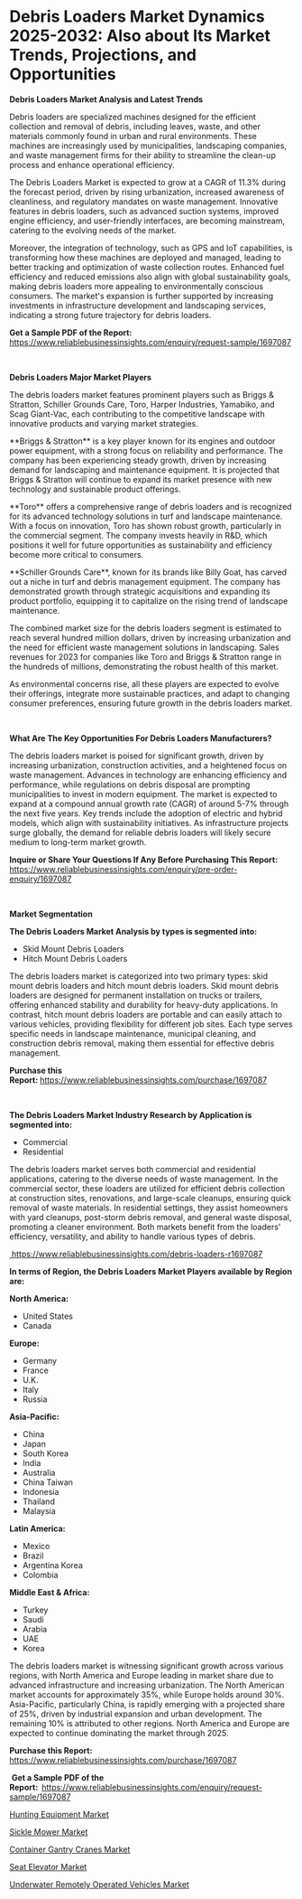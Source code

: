 <p><h1>Debris Loaders Market Dynamics 2025-2032: Also about Its Market Trends, Projections, and Opportunities</h1></p><p><strong>Debris Loaders Market Analysis and Latest Trends</strong></p>
<p><p>Debris loaders are specialized machines designed for the efficient collection and removal of debris, including leaves, waste, and other materials commonly found in urban and rural environments. These machines are increasingly used by municipalities, landscaping companies, and waste management firms for their ability to streamline the clean-up process and enhance operational efficiency. </p><p>The Debris Loaders Market is expected to grow at a CAGR of 11.3% during the forecast period, driven by rising urbanization, increased awareness of cleanliness, and regulatory mandates on waste management. Innovative features in debris loaders, such as advanced suction systems, improved engine efficiency, and user-friendly interfaces, are becoming mainstream, catering to the evolving needs of the market. </p><p>Moreover, the integration of technology, such as GPS and IoT capabilities, is transforming how these machines are deployed and managed, leading to better tracking and optimization of waste collection routes. Enhanced fuel efficiency and reduced emissions also align with global sustainability goals, making debris loaders more appealing to environmentally conscious consumers. The market's expansion is further supported by increasing investments in infrastructure development and landscaping services, indicating a strong future trajectory for debris loaders.</p></p>
<p><strong>Get a Sample PDF of the Report:&nbsp;</strong> <a href="https://www.reliablebusinessinsights.com/enquiry/request-sample/1697087?utm_campaign=63&utm_medium=2&utm_source=Github&utm_content=ia&utm_term=08042025&utm_id=debris-loaders">https://www.reliablebusinessinsights.com/enquiry/request-sample/1697087</a></p>
<p>&nbsp;</p>
<p><strong>Debris Loaders Major Market Players</strong></p>
<p><p>The debris loaders market features prominent players such as Briggs & Stratton, Schiller Grounds Care, Toro, Harper Industries, Yamabiko, and Scag Giant-Vac, each contributing to the competitive landscape with innovative products and varying market strategies.</p><p>**Briggs & Stratton** is a key player known for its engines and outdoor power equipment, with a strong focus on reliability and performance. The company has been experiencing steady growth, driven by increasing demand for landscaping and maintenance equipment. It is projected that Briggs & Stratton will continue to expand its market presence with new technology and sustainable product offerings.</p><p>**Toro** offers a comprehensive range of debris loaders and is recognized for its advanced technology solutions in turf and landscape maintenance. With a focus on innovation, Toro has shown robust growth, particularly in the commercial segment. The company invests heavily in R&D, which positions it well for future opportunities as sustainability and efficiency become more critical to consumers.</p><p>**Schiller Grounds Care**, known for its brands like Billy Goat, has carved out a niche in turf and debris management equipment. The company has demonstrated growth through strategic acquisitions and expanding its product portfolio, equipping it to capitalize on the rising trend of landscape maintenance.</p><p>The combined market size for the debris loaders segment is estimated to reach several hundred million dollars, driven by increasing urbanization and the need for efficient waste management solutions in landscaping. Sales revenues for 2023 for companies like Toro and Briggs & Stratton range in the hundreds of millions, demonstrating the robust health of this market.</p><p>As environmental concerns rise, all these players are expected to evolve their offerings, integrate more sustainable practices, and adapt to changing consumer preferences, ensuring future growth in the debris loaders market.</p></p>
<p>&nbsp;</p>
<p><strong>What Are The Key Opportunities For Debris Loaders Manufacturers?</strong></p>
<p><p>The debris loaders market is poised for significant growth, driven by increasing urbanization, construction activities, and a heightened focus on waste management. Advances in technology are enhancing efficiency and performance, while regulations on debris disposal are prompting municipalities to invest in modern equipment. The market is expected to expand at a compound annual growth rate (CAGR) of around 5-7% through the next five years. Key trends include the adoption of electric and hybrid models, which align with sustainability initiatives. As infrastructure projects surge globally, the demand for reliable debris loaders will likely secure medium to long-term market growth.</p></p>
<p><strong>Inquire or Share Your Questions If Any Before Purchasing This Report:</strong> <a href="https://www.reliablebusinessinsights.com/enquiry/pre-order-enquiry/1697087?utm_campaign=63&utm_medium=2&utm_source=Github&utm_content=ia&utm_term=08042025&utm_id=debris-loaders">https://www.reliablebusinessinsights.com/enquiry/pre-order-enquiry/1697087</a></p>
<p>&nbsp;</p>
<p><strong>Market Segmentation</strong></p>
<p><strong>The Debris Loaders Market Analysis by types is segmented into:</strong></p>
<p><ul><li>Skid Mount Debris Loaders</li><li>Hitch Mount Debris Loaders</li></ul></p>
<p><p>The debris loaders market is categorized into two primary types: skid mount debris loaders and hitch mount debris loaders. Skid mount debris loaders are designed for permanent installation on trucks or trailers, offering enhanced stability and durability for heavy-duty applications. In contrast, hitch mount debris loaders are portable and can easily attach to various vehicles, providing flexibility for different job sites. Each type serves specific needs in landscape maintenance, municipal cleaning, and construction debris removal, making them essential for effective debris management.</p></p>
<p><strong>Purchase this Report:&nbsp;</strong><a href="https://www.reliablebusinessinsights.com/purchase/1697087?utm_campaign=63&utm_medium=2&utm_source=Github&utm_content=ia&utm_term=08042025&utm_id=debris-loaders">https://www.reliablebusinessinsights.com/purchase/1697087</a></p>
<p>&nbsp;</p>
<p><strong>The Debris Loaders Market Industry Research by Application is segmented into:</strong></p>
<p><ul><li>Commercial</li><li>Residential</li></ul></p>
<p><p>The debris loaders market serves both commercial and residential applications, catering to the diverse needs of waste management. In the commercial sector, these loaders are utilized for efficient debris collection at construction sites, renovations, and large-scale cleanups, ensuring quick removal of waste materials. In residential settings, they assist homeowners with yard cleanups, post-storm debris removal, and general waste disposal, promoting a cleaner environment. Both markets benefit from the loaders' efficiency, versatility, and ability to handle various types of debris.</p></p>
<p><a href="https://www.reliablebusinessinsights.com/debris-loaders-r1697087?utm_campaign=63&utm_medium=2&utm_source=Github&utm_content=ia&utm_term=08042025&utm_id=debris-loaders">&nbsp;https://www.reliablebusinessinsights.com/debris-loaders-r1697087</a></p>
<p><strong>In terms of Region, the Debris Loaders Market Players available by Region are:</strong></p>
<p>
    <p> <strong> North America: </strong>
        <ul>
            <li>United States</li>
            <li>Canada</li>
        </ul>
        </p> 
    <p> <strong> Europe: </strong>
        <ul>
            <li>Germany</li>
            <li>France</li>
            <li>U.K.</li>
            <li>Italy</li>
            <li>Russia</li>
        </ul>
        </p> 
    <p> <strong> Asia-Pacific: </strong>
        <ul>
            <li>China</li>
            <li>Japan</li>
            <li>South Korea</li>
            <li>India</li>
            <li>Australia</li>
            <li>China Taiwan</li>
            <li>Indonesia</li>
            <li>Thailand</li>
            <li>Malaysia</li>
        </ul>
        </p> 
    <p> <strong> Latin America: </strong>
        <ul>
            <li>Mexico</li>
            <li>Brazil</li>
            <li>Argentina Korea</li>
            <li>Colombia</li>
        </ul>
        </p> 
    <p> <strong> Middle East & Africa: </strong>
        <ul>
            <li>Turkey</li>
            <li>Saudi</li>
            <li>Arabia</li>
            <li>UAE</li>
            <li>Korea</li>
        </ul>
    </p>
    </p>
<p><p>The debris loaders market is witnessing significant growth across various regions, with North America and Europe leading in market share due to advanced infrastructure and increasing urbanization. The North American market accounts for approximately 35%, while Europe holds around 30%. Asia-Pacific, particularly China, is rapidly emerging with a projected share of 25%, driven by industrial expansion and urban development. The remaining 10% is attributed to other regions. North America and Europe are expected to continue dominating the market through 2025.</p></p>
<p><strong>Purchase this Report: </strong><a href="https://www.reliablebusinessinsights.com/purchase/1697087?utm_campaign=63&utm_medium=2&utm_source=Github&utm_content=ia&utm_term=08042025&utm_id=debris-loaders">https://www.reliablebusinessinsights.com/purchase/1697087</a></p>
<p>&nbsp;<strong>Get a Sample PDF of the Report:&nbsp;&nbsp;</strong><a href="https://www.reliablebusinessinsights.com/enquiry/request-sample/1697087?utm_campaign=63&utm_medium=2&utm_source=Github&utm_content=ia&utm_term=08042025&utm_id=debris-loaders">https://www.reliablebusinessinsights.com/enquiry/request-sample/1697087</a></p>
<p><strong></strong></p>
<p><p><a href="https://github.com/chlihakwatsi/Market-Research-Report-List-1/blob/main/hunting-equipment-market.md?utm_campaign=63&utm_medium=2&utm_source=Github&utm_content=ia&utm_term=08042025&utm_id=debris-loaders">Hunting Equipment Market</a></p><p><a href="https://github.com/kaniselway4c/Market-Research-Report-List-1/blob/main/sickle-mower-market.md?utm_campaign=63&utm_medium=2&utm_source=Github&utm_content=ia&utm_term=08042025&utm_id=debris-loaders">Sickle Mower Market</a></p><p><a href="https://github.com/jemmysolin5k/Market-Research-Report-List-1/blob/main/container-gantry-cranes-market.md?utm_campaign=63&utm_medium=2&utm_source=Github&utm_content=ia&utm_term=08042025&utm_id=debris-loaders">Container Gantry Cranes Market</a></p><p><a href="https://github.com/sokurgleyde/Market-Research-Report-List-1/blob/main/seat-elevator-market.md?utm_campaign=63&utm_medium=2&utm_source=Github&utm_content=ia&utm_term=08042025&utm_id=debris-loaders">Seat Elevator Market</a></p><p><a href="https://github.com/rubiogruis0p/Market-Research-Report-List-1/blob/main/underwater-remotely-operated-vehicles-market.md?utm_campaign=63&utm_medium=2&utm_source=Github&utm_content=ia&utm_term=08042025&utm_id=debris-loaders">Underwater Remotely Operated Vehicles Market</a></p></p>